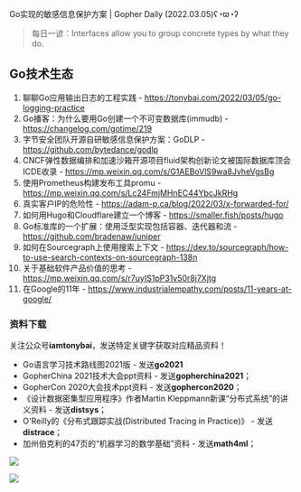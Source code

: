 Go实现的敏感信息保护方案 | Gopher Daily (2022.03.05)ʕ◔ϖ◔ʔ

>每日一谚：Interfaces allow you to group concrete types by what they do.

## Go技术生态

1. 聊聊Go应用输出日志的工程实践 - https://tonybai.com/2022/03/05/go-logging-practice
2. Go播客：为什么要用Go创建一个不可变数据库(immudb) - https://changelog.com/gotime/219
3. 字节安全团队开源自研敏感信息保护方案：GoDLP - https://github.com/bytedance/godlp
4. CNCF弹性数据编排和加速沙箱开源项目fluid架构创新论文被国际数据库顶会ICDE收录 -  https://mp.weixin.qq.com/s/G1AEBoVlS9wa8JvheVgsBg
5. 使用Prometheus构建发布工具promu  - https://mp.weixin.qq.com/s/Lc24FmjMHnEC44YbcJkRHg
6. 真实客户IP的危险性 - https://adam-p.ca/blog/2022/03/x-forwarded-for/
7. 如何用Hugo和Cloudflare建立一个博客 - https://smaller.fish/posts/hugo
8. Go标准库的一个扩展：使用泛型实现包括容器、迭代器和流 - https://github.com/bradenaw/juniper
9. 如何在Sourcegraph上使用搜索上下文 - https://dev.to/sourcegraph/how-to-use-search-contexts-on-sourcegraph-138n
10. 关于基础软件产品价值的思考 - https://mp.weixin.qq.com/s/r7uyIS1pP31v50r8j7Xjtg
11. 在Google的11年 - https://www.industrialempathy.com/posts/11-years-at-google/

### 资料下载

关注公众号**iamtonybai**，发送特定关键字获取对应精品资料！

* Go语言学习技术路线图2021版 - 发送**go2021**
* GopherChina 2021技术大会ppt资料 - 发送**gopherchina2021**；
* GopherCon 2020大会技术ppt资料 - 发送**gophercon2020**；
* 《设计数据密集型应用程序》作者Martin Kleppmann新课“分布式系统”的讲义资料 - 发送**distsys**；
* O'Reilly的《分布式跟踪实战(Distributed Tracing in Practice)》 - 发送**distrace**；
* 加州伯克利的47页的“机器学习的数学基础”资料 - 发送**math4ml**；

![](https://mmbiz.qpic.cn/mmbiz_png/cH6WzfQ94mb54jsFJZ3Knmz8obUsf3PBShthmdSw5E01TcYmUReGkj0BWpxHak1HlnlzHvLmKax53YSGr7aNlA/0?wx_fmt=png)

![](https://mmbiz.qpic.cn/mmbiz_png/cH6WzfQ94mb54jsFJZ3Knmz8obUsf3PBrSoqeMvoWCticN2cpU64fJ0FYQdXJhP7ia7WRh8628uOAsQYeE2NibRRw/0?wx_fmt=png)

